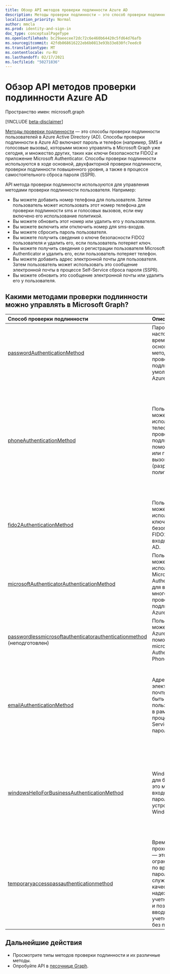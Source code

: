```yaml
---
title: Обзор API методов проверки подлинности Azure AD
description: Методы проверки подлинности — это способ проверки подлинности пользователей в Azure AD.
localization_priority: Normal
author: mmcla
ms.prod: identity-and-sign-in
doc_type: conceptualPageType
ms.openlocfilehash: bc29aeecee72dc72c6e460b64420c5fd64d76afb
ms.sourcegitcommit: 42fdb068616222eb6b0813e93b33e830fc7eedc0
ms.translationtype: MT
ms.contentlocale: ru-RU
ms.lasthandoff: 02/17/2021
ms.locfileid: "50271836"
---
```

# <a name="azure-ad-authentication-methods-api-overview"></a>Обзор API методов проверки подлинности Azure AD

Пространство имен: microsoft.graph

[!INCLUDE [beta-disclaimer](../../includes/beta-disclaimer.md)]

[Методы проверки подлинности](/azure/active-directory/authentication/concept-authentication-methods) — это способы проверки подлинности пользователей в Azure Active Directory (AD). Способы проверки подлинности в Azure AD включают пароль и телефон (например, SMS и голосовые вызовы), которыми можно управлять в Microsoft Graph уже сегодня, и множество других, таких как ключи безопасности FIDO2 и приложение Microsoft Authenticator. Способы проверки подлинности используются в ходе основной, двухфакторной проверки подлинности, проверки подлинности повышенного уровня, а также в процессе самостоятельного сброса пароля (SSPR).

API метода проверки подлинности используются для управления методами проверки подлинности пользователя. Например:

* Вы можете добавить номер телефона для пользователя. Затем пользователь может использовать этот номер телефона для проверки подлинности sms и голосовых вызовов, если ему включено его использование политикой.
* Вы можете обновить этот номер или удалить его у пользователя.
* Вы можете включить или отключить номер для sms-входов.
* Вы можете сбросить пароль пользователя.
* Вы можете получить сведения о ключе безопасности FIDO2 пользователя и удалить его, если пользователь потеряет ключ.
* Вы можете получить сведения о регистрации пользователя Microsoft Authenticator и удалить его, если пользователь потеряет телефон.
* Вы можете добавить адрес электронной почты для пользователя. Затем пользователь может использовать это сообщение электронной почты в процессе Self-Service сброса пароля (SSPR).
* Вы можете обновить это сообщение электронной почты или удалить его у пользователя.

## <a name="what-authentication-methods-can-be-managed-in-microsoft-graph"></a>Какими методами проверки подлинности можно управлять в Microsoft Graph?

|Способ проверки подлинности        | Описание |Примеры     |
|:---------------------------|:------------|:------------|
|[passwordAuthenticationMethod](passwordauthenticationmethod.md)| Пароль в настоящее время является основным методом проверки подлинности по умолчанию в Azure AD.|сбросить пароль пользователя.|
|[phoneAuthenticationMethod](phoneauthenticationmethod.md)|Пользователь может использовать телефон для проверки подлинности с помощью [SMS](/azure/active-directory/authentication/concept-authentication-methods#phone-options) или голосовых вызовов (разрешено политикой).|См. телефонные номера для проверки подлинности пользователя. Добавление, обновление или удаление номера телефона для пользователя. Включить или отключить основной мобильный телефон для sms-входов.|
|[fido2AuthenticationMethod](fido2authenticationmethod.md)|Пользователь может использовать ключ безопасности FIDO2 для входов в Azure AD.|Удаление утерянного ключа безопасности FIDO2.|
|[microsoftAuthenticatorAuthenticationMethod](microsoftauthenticatorauthenticationmethod.md)|Пользователь может использовать Microsoft Authenticator для выполнения многофакторной проверки подлинности в Azure AD|Удаление метода проверки подлинности Microsoft Authenticator.|
|[passwordlessmicrosoftauthenticatorauthenticationmethod](passwordlessmicrosoftauthenticatorauthenticationmethod.md) (неподготовлен)|Пользователь может войти в Azure AD с помощью microsoft Authenticator Phone Sign-in|Удаление метода проверки подлинности для телефона без пароля.|
|[emailAuthenticationMethod](emailauthenticationmethod.md)|Адрес электронной почты может быть пользователем в рамках процесса Self-Service сброса пароля (SSPR).|См. адрес электронной почты для проверки подлинности пользователя. Добавление, обновление или удаление адреса электронной почты для пользователя.|
|[windowsHelloForBusinessAuthenticationMethod](windowsHelloForBusinessAuthenticationMethod.md)|Windows Hello для бизнеса — это метод входов без пароля на устройствах с Windows.|См. устройства, на которых пользователь включил вход в Windows Hello для бизнеса. Удаление учетных данных Windows Hello для бизнеса.|
|[temporaryaccesspassauthenticationmethod](temporaryaccesspassauthenticationmethod.md)|Временный проход доступа — это ограниченный по времени пароль, который служит в качестве надежных учетных данных и позволяет вводить учетные данные без пароля. | Настройка нового временного прохода доступа для пользователя.|


## <a name="next-steps"></a>Дальнейшие действия

* Просмотрите типы методов проверки подлинности и их различные методы.
* Опробуйте API в [песочнице Graph](https://developer.microsoft.com/graph/graph-explorer).
